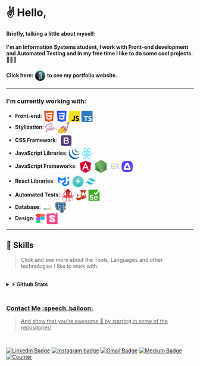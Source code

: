# ✌️ Hello,
#### Briefly, talking a little about myself:
#### I'm an Information Systems student, I work with Front-end development and Automated Testing and in my free time I like to do some cool projects. 👨🏾‍💻
#### Click here: <a href="https://daviteixeira.dev.br"><img src="img/logo-daviteixeira-dev.png" width="30" align="center" alt="Computador Davi Teixeira"></a> to see my portfolio website.
---

### I'm currently working with:
<ul>
  <li><b>Front-end</b>: <a href="https://developer.mozilla.org/pt-BR/docs/Web/HTML"><img src="img/html5.png" width="30" height="30" alt="HTML 5" align="center"/></a> <a href="https://developer.mozilla.org/pt-BR/docs/Web/CSS"><img src="img/css3.png" width="30" height="30" alt="CSS 3" align="center"/></a> <a href="https://developer.mozilla.org/pt-BR/docs/Web/JavaScript"><img src="img/javascript.png" width="30" height="30" alt="JavaScript" align="center"/></a> <a href="https://www.typescriptlang.org/"><img src="img/typescript.png" width="30" height="30" alt="TypeScript" align="center"/></a></li>
  <li><b>Stylization</b>: <a href="https://sass-lang.com/"><img src="img/sass.png" width="30" height="30" alt="Sass" align="center"/></a> <a href="https://styled-components.com/"><img src="img/styled-components.png" width="30" height="30" alt="Styled Components" align="center"/></a></li>
  <li><b>CSS Framework</b>: <a href="https://getbootstrap.com/"><img src="img/bootstrap.png" width="40" height="40" alt="Bootstrap" align="center"/></a></li>
  <li><b>JavaScript Libraries</b>: <a href="https://jquery.com/"><img src="img/jquery.png" width="30" height="30" alt="jQuery" align="center"/></a> <a href="https://pt-br.reactjs.org/"><img src="img/reactjs.png" width="30" height="30" alt="React" align="center"/></a></li>
  <li><b>JavaScript Frameworks</b>: <a href="https://angular.io/"><img src="img/angular.png" width="40" height="40" alt="Algular" align="center"/></a> <a href="https://nodejs.org/en"><img src="img/nodejs.png" width="35" height="35" alt="NodeJS" align="center"/></a> <a href="https://expressjs.com/pt-br/"><img src="img/expressjs.png" width="30" height="30" alt="Express" align="center"/></a> <a href="https://adonisjs.com/" ><img src="img/adonisjs.png" width="30" height="30" alt="AdonisJS"align="center"/></a></li>
  <li><b>React Libraries</b>: <a href="https://mui.com/"><img src="img/material-ui.png" width="40" height="40" alt="Material UI" align="center"/></a> <a href="https://chakra-ui.com/"><img src="img/chakra-ui.png" width="30" height="30" alt="Chakra UI" align="center"/></a> <a href="https://tailwindcss.com/"><img src="img/tailwindcss.png" width="30" height="30" alt="Tailwind CSS" align="center"/></a></li>
  <li><b>Automated Tests</b>: <a href="https://testing-library.com/"><img src="img/react-testing-library.png" width="35" height="35" alt="React Testing Library" align="center"/></a> <a href="https://jestjs.io/pt-BR/"><img src="img/jest.png" width="30" height="30" alt="Jest" align="center"/></a> <a href="https://www.selenium.dev/"><img src="img/selenium.png" width="30" height="30" alt="Selenium" align="center"/></a></li>
  <li><b>Database</b>: <a href="https://www.mysql.com/"><img src="img/mysql.png" width="30" height="30" alt="MySQL" align="center"/></a> <a href="https://www.postgresql.org/" ><img src="img/postgresql.png" width="30" height="30" alt="PostgreSQL" align="center"/></a></li>
  <li><b>Design</b>: <a href="https://www.figma.com/"><img src="img/figma.png" width="25" height="25" alt="Figma" align="center"/></a> <a href="https://storybook.js.org/"><img src="img/storybook.png" width="30" height="30" alt="Storybook" align="center"/></a></li>
</ul>

---



<h2 align="left"> 🚀 Skills </h2>

> Click and see more about the Tools, Languages and other technologies I like to work with:



<br/>

<details>
  <summary><b>⚡ Github Stats</b></summary>
  <br/>
  <a href="https://github.com/daviteixeira-btm">
  <img width="300px" align="center" src="https://github-readme-stats.vercel.app/api/top-langs/?username=daviteixeira-btm&layout=compact&langs_count=8&theme=gotham"/>
  <img width="420px" align="center" src="https://github-readme-stats.vercel.app/api?username=daviteixeira-btm&show_icons=true&theme=gotham&include_all_commits=true&count_private=true"/>
</details>

<br/>

<h3 align="left"> Contact Me :speech_balloon: </h3>

> And show that you're awesome 🤩 by starring in some of the repositories!

<br/>

[![Linkedin Badge](https://img.shields.io/badge/LinkedIn-0077B5?style=for-the-badge&logo=linkedin&logoColor=white&link)](https://www.linkedin.com/in/daviteixeira-me/)
[![Instagram badge](https://img.shields.io/badge/Instagram-E4405F?style=for-the-badge&logo=instagram&logoColor=white)](https://www.instagram.com/daviteixeira.dev/)
[![Gmail Badge](https://img.shields.io/badge/Gmail-D14836?style=for-the-badge&logo=gmail&logoColor=white)](mailto:daviteixeira.dev@gmail.com)
[![Medium Badge](https://img.shields.io/badge/Medium-12100E?style=for-the-badge&logo=medium&logoColor=white)](https://medium.com/@daviteixeira.btm)
[![Counter](https://komarev.com/ghpvc/?username=daviteixeira-btm&color=brightgreen)](https://www.daviteixeira.dev.br)
